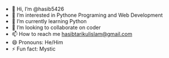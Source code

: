 - 👋 Hi, I’m @hasib5426
- 👀 I’m interested in Pythone Programing and Web Development
- 🌱 I’m currently learning Python
- 💞️ I’m looking to collaborate on coder
- 📫 How to reach me hasibtarikulislam@gmail.com
- 😄 Pronouns: He/Him
- ⚡ Fun fact: Mystic
  

<!---
hasib5426/hasib5426 is a ✨ special ✨ repository because its `README.md` (this file) appears on your GitHub profile.
You can click the Preview link to take a look at your changes.
--->
